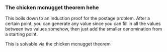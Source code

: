 ### The chicken mcnugget theorem hehe

This boils down to an induction proof for the postage problem.
After a certain point, you can generate any value since you 
can fill in all the values between two values somehow, then 
just add the smaller denomination from a starting point.

This is solvable via the chicken mcnugget theorem